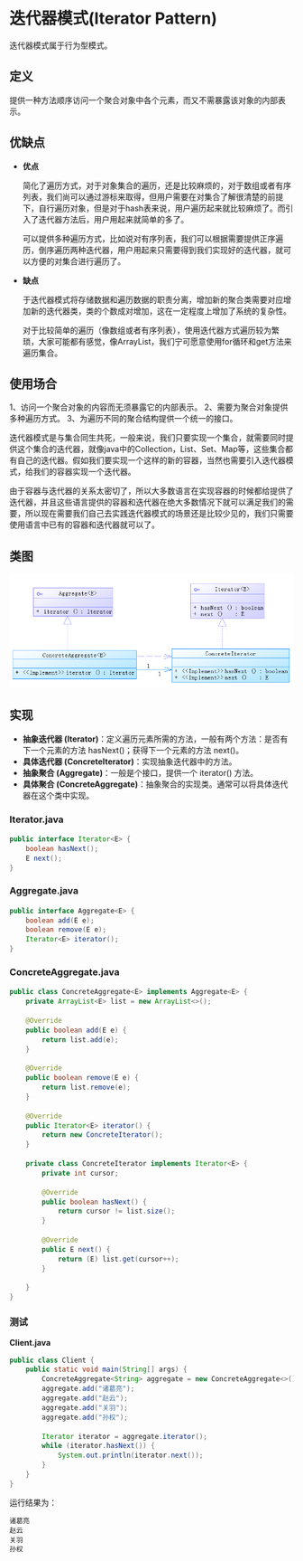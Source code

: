 # **迭代器模式(Iterator Pattern)** #

迭代器模式属于行为型模式。  

## **定义** ##

提供一种方法顺序访问一个聚合对象中各个元素，而又不需暴露该对象的内部表示。  

## **优缺点** ##

- **优点**

  简化了遍历方式，对于对象集合的遍历，还是比较麻烦的，对于数组或者有序列表，我们尚可以通过游标来取得，但用户需要在对集合了解很清楚的前提下，自行遍历对象，但是对于hash表来说，用户遍历起来就比较麻烦了。而引入了迭代器方法后，用户用起来就简单的多了。

  可以提供多种遍历方式，比如说对有序列表，我们可以根据需要提供正序遍历，倒序遍历两种迭代器，用户用起来只需要得到我们实现好的迭代器，就可以方便的对集合进行遍历了。


- **缺点**
  
   于迭代器模式将存储数据和遍历数据的职责分离，增加新的聚合类需要对应增加新的迭代器类，类的个数成对增加，这在一定程度上增加了系统的复杂性。

  对于比较简单的遍历（像数组或者有序列表），使用迭代器方式遍历较为繁琐，大家可能都有感觉，像ArrayList，我们宁可愿意使用for循环和get方法来遍历集合。

## **使用场合** ##

1、访问一个聚合对象的内容而无须暴露它的内部表示。 2、需要为聚合对象提供多种遍历方式。 3、为遍历不同的聚合结构提供一个统一的接口。

迭代器模式是与集合同生共死，一般来说，我们只要实现一个集合，就需要同时提供这个集合的迭代器，就像java中的Collection，List、Set、Map等，这些集合都有自己的迭代器。假如我们要实现一个这样的新的容器，当然也需要引入迭代器模式，给我们的容器实现一个迭代器。  

由于容器与迭代器的关系太密切了，所以大多数语言在实现容器的时候都给提供了迭代器，并且这些语言提供的容器和迭代器在绝大多数情况下就可以满足我们的需要，所以现在需要我们自己去实践迭代器模式的场景还是比较少见的，我们只需要使用语言中已有的容器和迭代器就可以了。


## **类图** ##

<img src="./iterator-pattern.png">

## **实现** ##

- **抽象迭代器 (Iterator)**：定义遍历元素所需的方法，一般有两个方法：是否有下一个元素的方法 hasNext()；获得下一个元素的方法 next()。  
- **具体迭代器 (ConcreteIterator)**：实现抽象迭代器中的方法。
- **抽象聚合 (Aggregate)**：一般是个接口，提供一个 iterator() 方法。
- **具体聚合 (ConcreteAggregate)**：抽象聚合的实现类。通常可以将具体迭代器在这个类中实现。

### **Iterator.java** ###

```.java
public interface Iterator<E> {
	boolean hasNext();
	E next();
}
```

### **Aggregate.java** ###

```.java
public interface Aggregate<E> {
	boolean add(E e);
	boolean remove(E e);
	Iterator<E> iterator();
}
```

### **ConcreteAggregate.java** ###

```.java
public class ConcreteAggregate<E> implements Aggregate<E> {
	private ArrayList<E> list = new ArrayList<>();
	
	@Override
	public boolean add(E e) {
		return list.add(e);
	}

	@Override
	public boolean remove(E e) {
		return list.remove(e);
	}

	@Override
	public Iterator<E> iterator() {
		return new ConcreteIterator();
	}

	private class ConcreteIterator implements Iterator<E> {
		private int cursor;
		
		@Override
		public boolean hasNext() {
			return cursor != list.size();
		}

		@Override
		public E next() {
			return (E) list.get(cursor++);
		}
		
	}
}
```

### **测试** ###

**Client.java**  

```.java
public class Client {
	public static void main(String[] args) {
		ConcreteAggregate<String> aggregate = new ConcreteAggregate<>();
		aggregate.add("诸葛亮");
		aggregate.add("赵云");
		aggregate.add("关羽");
		aggregate.add("孙权");
		
		Iterator iterator = aggregate.iterator();
		while (iterator.hasNext()) {
			System.out.println(iterator.next());
		}
	}
}
```

运行结果为：  

```.txt
诸葛亮
赵云
关羽
孙权
```

